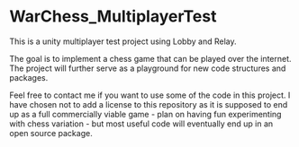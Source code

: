 # WarChess_MultiplayerTest
This is a unity multiplayer test project using Lobby and Relay. 

The goal is to implement a chess game that can be played over the internet. 
The project will further serve as a playground for new code structures and packages.

Feel free to contact me if you want to use some of the code in this project. I have chosen not to add a license to this repository as it is supposed to end up as a full commercially viable game - plan on having fun experimenting with chess variation - but most useful code will eventually end up in an open source package.
